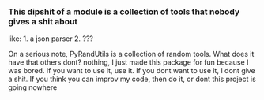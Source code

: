 ### This dipshit of a module is a collection of tools that nobody gives a shit about

like:
    1. a json parser
    2. ???

On a serious note, PyRandUtils is a collection of random tools. What does it have that others dont? nothing, I just made this package for fun because I was bored.
If you want to use it, use it. If you dont want to use it, I dont give a shit. If you think you can improv my code, then do it, or dont this project is going nowhere
